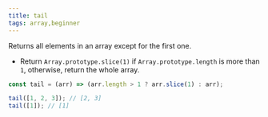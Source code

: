```yaml
---
title: tail
tags: array,beginner
---
```


Returns all elements in an array except for the first one.

- Return `Array.prototype.slice(1)` if `Array.prototype.length` is more than `1`, otherwise, return the whole array.

```js
const tail = (arr) => (arr.length > 1 ? arr.slice(1) : arr);
```

```js
tail([1, 2, 3]); // [2, 3]
tail([1]); // [1]
```
